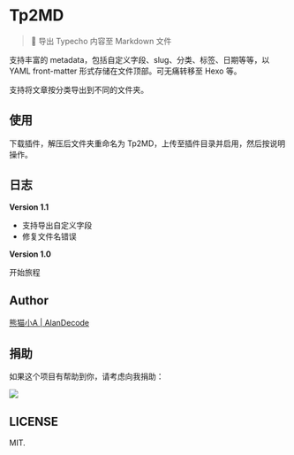 # Tp2MD

> 📃 导出 Typecho 内容至 Markdown 文件

支持丰富的 metadata，包括自定义字段、slug、分类、标签、日期等等，以 YAML front-matter 形式存储在文件顶部。可无痛转移至 Hexo 等。

支持将文章按分类导出到不同的文件夹。

## 使用

下载插件，解压后文件夹重命名为 Tp2MD，上传至插件目录并启用，然后按说明操作。

## 日志

**Version 1.1**

* 支持导出自定义字段
* 修复文件名错误

**Version 1.0**

开始旅程

## Author

[熊猫小A | AlanDecode](https://github.com/AlanDecode)

## 捐助

如果这个项目有帮助到你，请考虑向我捐助：

![](https://wx1.sinaimg.cn/large/0060lm7Tly1g0c4cbi71lj30sc0iv453.jpg)

## LICENSE

MIT.
